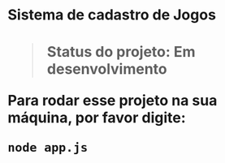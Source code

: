 <h1> Sistema de cadastro de Jogos<h1>

>Status do projeto: Em desenvolvimento

Para rodar esse projeto na sua máquina, por favor digite:

```
node app.js
```

